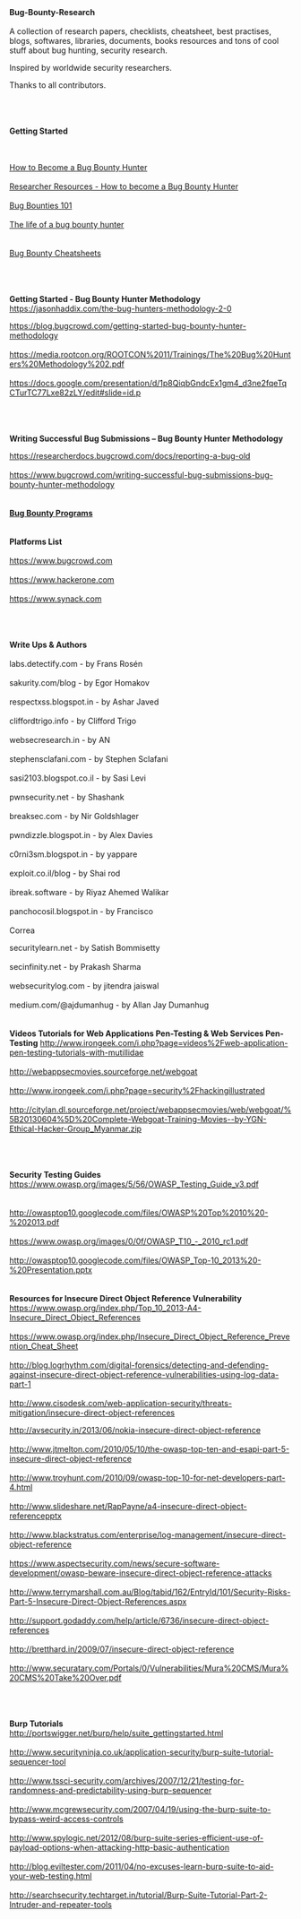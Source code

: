 <div dir="ltr" style="text-align: left;" trbidi="on">
<div dir="ltr" style="text-align: left;" trbidi="on">
<b>Bug-Bounty-Research</b></div>
<br />
A collection of research papers, checklists, cheatsheet, best practises, blogs, softwares, libraries, documents, books resources and tons of cool stuff about bug hunting, security research.


Inspired by worldwide security researchers.


Thanks to all contributors.



<b>&nbsp;</b><br />
<br />
<br />
<b>Getting Started</b>


<br />
<br />
<a href="https://hackerone.com/blog/what-great-hackers-share">How to Become a Bug Bounty Hunter
</a>


<br />
<br />
<a href="https://forum.bugcrowd.com/t/researcher-resources-how-to-become-a-bug-bounty-hunter/1102">Researcher Resources - How to become a Bug Bounty Hunter</a>


<br />
<br />
<a href="https://whitton.io/articles/bug-bounties-101-getting-started">Bug Bounties 101</a>


<br />
<br />
<a href="http://www.alphr.com/features/378577/q-a-the-life-of-a-bug-bounty-hunter">The life of a bug bounty hunter</a>


<br />
<br />
<br />
<a href="https://github.com/EdOverflow/bugbounty-cheatsheet">Bug Bounty Cheatsheets</a>




<b>&nbsp;</b><br />
<br />
<br />
<b>Getting Started - Bug Bounty Hunter Methodology</b><br />
https://jasonhaddix.com/the-bug-hunters-methodology-2-0

https://blog.bugcrowd.com/getting-started-bug-bounty-hunter-methodology<br />
<br />
https://media.rootcon.org/ROOTCON%2011/Trainings/The%20Bug%20Hunters%20Methodology%202.pdf<br />
<br />
https://docs.google.com/presentation/d/1p8QiqbGndcEx1gm4_d3ne2fqeTqCTurTC77Lxe82zLY/edit#slide=id.p



<b>&nbsp;</b><br />
<br />
<br />
<b>Writing Successful Bug Submissions – Bug Bounty Hunter Methodology</b>

https://researcherdocs.bugcrowd.com/docs/reporting-a-bug-old<br />
<br />
https://www.bugcrowd.com/writing-successful-bug-submissions-bug-bounty-hunter-methodology<br />
<br />
<br />
<b><a href="https://www.bugcrowd.com/bug-bounty-list">Bug Bounty Programs</a></b><br />
<br />
<br />
<b>Platforms List</b><br />
<br />
https://www.bugcrowd.com<br />
<br />
https://www.hackerone.com<br />
<br />
https://www.synack.com



<b>&nbsp;</b><br />
<br />
<br />
<b>Write Ups &amp; Authors</b><br />
<br />
labs.detectify.com - by Frans Rosén<br />
<br />
sakurity.com/blog - by Egor Homakov<br />
<br />
respectxss.blogspot.in - by Ashar Javed<br />
<br />
cliffordtrigo.info - by Clifford Trigo<br />
<br />
websecresearch.in - by AN<br />
<br />
stephensclafani.com - by Stephen Sclafani<br />
<br />
sasi2103.blogspot.co.il - by Sasi Levi<br />
<br />
pwnsecurity.net - by Shashank<br />
<br />
breaksec.com - by Nir Goldshlager<br />
<br />
pwndizzle.blogspot.in - by Alex Davies<br />
<br />
c0rni3sm.blogspot.in - by yappare<br />
<br />
exploit.co.il/blog - by Shai rod<br />
<br />
ibreak.software - by Riyaz Ahemed Walikar<br />
<br />
panchocosil.blogspot.in - by Francisco<br />
<br />
Correa

securitylearn.net - by Satish Bommisetty<br />
<br />
secinfinity.net - by Prakash Sharma<br />
<br />
websecuritylog.com - by jitendra jaiswal<br />
<br />
medium.com/@ajdumanhug - by Allan Jay Dumanhug<br />
<br />
<br />
<b>Videos Tutorials for Web Applications Pen-Testing &amp; Web Services Pen-Testing</b>
http://www.irongeek.com/i.php?page=videos%2Fweb-application-pen-testing-tutorials-with-mutillidae<br />
<br />
http://webappsecmovies.sourceforge.net/webgoat<br />
<br />
http://www.irongeek.com/i.php?page=security%2Fhackingillustrated<br />
<br />
http://citylan.dl.sourceforge.net/project/webappsecmovies/web/webgoat/%5B20130604%5D%20Complete-Webgoat-Training-Movies--by-YGN-Ethical-Hacker-Group_Myanmar.zip




<b>&nbsp;</b><br />
<br />
<br />
<b>Security Testing Guides</b><br />
https://www.owasp.org/images/5/56/OWASP_Testing_Guide_v3.pdf<br />
<br />
<br />
http://owasptop10.googlecode.com/files/OWASP%20Top%2010%20-%202013.pdf<br />
<br />
https://www.owasp.org/images/0/0f/OWASP_T10_-_2010_rc1.pdf<br />
<br />
http://owasptop10.googlecode.com/files/OWASP_Top-10_2013%20-%20Presentation.pptx<br />
<br />
<br />
<b>Resources for Insecure Direct Object Reference Vulnerability</b><br />
https://www.owasp.org/index.php/Top_10_2013-A4-Insecure_Direct_Object_References<br />
<br />
https://www.owasp.org/index.php/Insecure_Direct_Object_Reference_Prevention_Cheat_Sheet<br />
<br />
http://blog.logrhythm.com/digital-forensics/detecting-and-defending-against-insecure-direct-object-reference-vulnerabilities-using-log-data-part-1<br />
&nbsp; <br />
http://www.cisodesk.com/web-application-security/threats-mitigation/insecure-direct-object-references

http://avsecurity.in/2013/06/nokia-insecure-direct-object-reference<br />
<br />
http://www.jtmelton.com/2010/05/10/the-owasp-top-ten-and-esapi-part-5-insecure-direct-object-reference<br />
<br />
http://www.troyhunt.com/2010/09/owasp-top-10-for-net-developers-part-4.html<br />
<br />
http://www.slideshare.net/RapPayne/a4-insecure-direct-object-referencepptx<br />
<br />
http://www.blackstratus.com/enterprise/log-management/insecure-direct-object-reference<br />
<br />
https://www.aspectsecurity.com/news/secure-software-development/owasp-beware-insecure-direct-object-reference-attacks<br />
<br />
http://www.terrymarshall.com.au/Blog/tabid/162/EntryId/101/Security-Risks-Part-5-Insecure-Direct-Object-References.aspx<br />
<br />
http://support.godaddy.com/help/article/6736/insecure-direct-object-references<br />
<br />
http://bretthard.in/2009/07/insecure-direct-object-reference<br />
<br />
http://www.securatary.com/Portals/0/Vulnerabilities/Mura%20CMS/Mura%20CMS%20Take%20Over.pdf




<b>&nbsp;</b><br />
<br />
<br />
<b>Burp Tutorials</b><br />
http://portswigger.net/burp/help/suite_gettingstarted.html<br />
<br />
http://www.securityninja.co.uk/application-security/burp-suite-tutorial-sequencer-tool<br />
<br />
http://www.tssci-security.com/archives/2007/12/21/testing-for-randomness-and-predictability-using-burp-sequencer<br />
<br />
http://www.mcgrewsecurity.com/2007/04/19/using-the-burp-suite-to-bypass-weird-access-controls<br />
<br />
http://www.spylogic.net/2012/08/burp-suite-series-efficient-use-of-payload-options-when-attacking-http-basic-authentication<br />
<br />
http://blog.eviltester.com/2011/04/no-excuses-learn-burp-suite-to-aid-your-web-testing.html<br />
<br />
http://searchsecurity.techtarget.in/tutorial/Burp-Suite-Tutorial-Part-2-Intruder-and-repeater-tools<br />
<br /></div>
